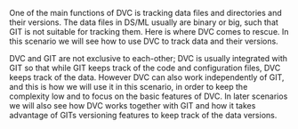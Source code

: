 One of the main functions of DVC is tracking data files and
directories and their versions. The data files in DS/ML usually are
binary or big, such that GIT is not suitable for tracking them. Here
is where DVC comes to rescue. In this scenario we will see how to use
DVC to track data and their versions.

DVC and GIT are not exclusive to each-other; DVC is usually integrated
with GIT so that while GIT keeps track of the code and configuration
files, DVC keeps track of the data. However DVC can also work
independently of GIT, and this is how we will use it in this scenario,
in order to keep the complexity low and to focus on the basic features
of DVC. In later scenarios we will also see how DVC works together
with GIT and how it takes advantage of GITs versioning features to
keep track of the data versions.
